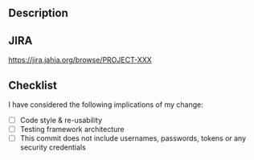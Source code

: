## Description

<!-- 
Please describe what your change is about. 
If you made specific implementation choices worth an explanation, those can be detailed in this section 
-->

## JIRA

<!-- 
Please link the JIRA issue related to this PR.
You can replace "PROJECT" by your project name in this template, so only the issue number needs to be replaced by the PR author.
-->

https://jira.jahia.org/browse/PROJECT-XXX

## Checklist

<!-- 
This section contains a set of non-automated checks, it is there to remind you to think about some business critical topics. 
If some are not applicable they could simply be deleted deleted.
If you need to provide more details, please use the description section.
-->

I have considered the following implications of my change: 

- [ ] Code style & re-usability
- [ ] Testing framework architecture
- [ ] This commit does not include usernames, passwords, tokens or any security credentials
